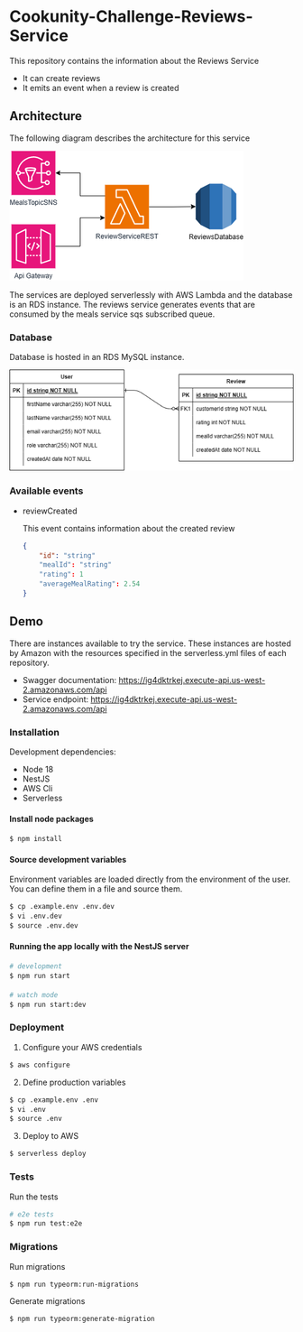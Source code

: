 # Cookunity-Challenge-Reviews-Service

This repository contains the information about the Reviews Service

- It can create reviews
- It emits an event when a review is created

## Architecture

The following diagram describes the architecture for this service

![](https://github.com/nosedam/Cookunity-Challenge/blob/main/img/reviews-service.drawio.png)

The services are deployed serverlessly with AWS Lambda and the database is an RDS instance.
The reviews service generates events that are consumed by the meals service sqs subscribed queue.

### Database

Database is hosted in an RDS MySQL instance.

![](https://github.com/nosedam/Cookunity-Challenge/blob/main/img/db-reviews.drawio.png)

### Available events

- reviewCreated
  
  This event contains information about the created review

  ```json
  {
      "id": "string"
      "mealId": "string"
      "rating": 1
      "averageMealRating": 2.54
  }
  ```


## Demo

There are instances available to try the service. These instances are hosted by Amazon with the resources specified in the serverless.yml files of each repository.

- Swagger documentation: https://ig4dktrkej.execute-api.us-west-2.amazonaws.com/api
- Service endpoint: https://ig4dktrkej.execute-api.us-west-2.amazonaws.com/api

### Installation

Development dependencies:

- Node 18
- NestJS
- AWS Cli
- Serverless

#### Install node packages

```bash
$ npm install
```

#### Source development variables

Environment variables are loaded directly from the environment of the user.
You can define them in a file and source them.

```bash
$ cp .example.env .env.dev
$ vi .env.dev
$ source .env.dev
```


#### Running the app locally with the NestJS server

```bash
# development
$ npm run start

# watch mode
$ npm run start:dev
```

### Deployment

1. Configure your AWS credentials

```bash
$ aws configure
```

2. Define production variables

```bash
$ cp .example.env .env
$ vi .env
$ source .env
```

3. Deploy to AWS

```bash
$ serverless deploy
```

### Tests

Run the tests
```bash
# e2e tests
$ npm run test:e2e
```

### Migrations

Run migrations

```bash
$ npm run typeorm:run-migrations
```

Generate migrations

```bash
$ npm run typeorm:generate-migration
```
